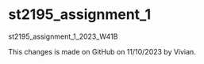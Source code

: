 # st2195_assignment_1

st2195_assignment_1_2023_W41B

This changes is made on GitHub on 11/10/2023 by Vivian.
